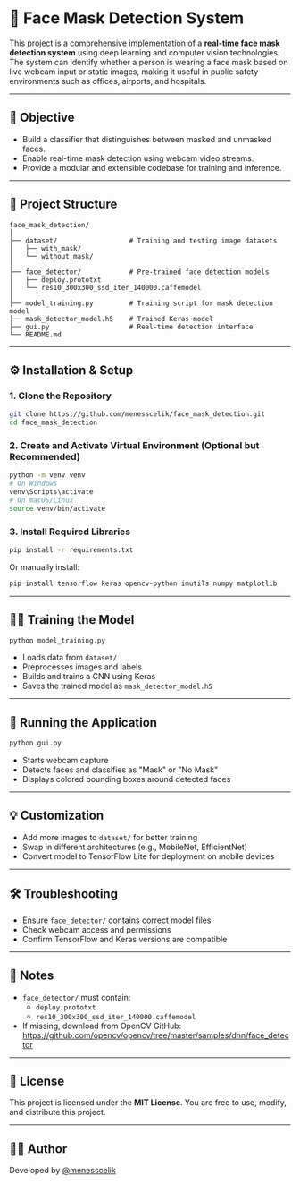 # 🧠 Face Mask Detection System

This project is a comprehensive implementation of a **real-time face mask detection system** using deep learning and computer vision technologies. The system can identify whether a person is wearing a face mask based on live webcam input or static images, making it useful in public safety environments such as offices, airports, and hospitals.

---

## 🎯 Objective

- Build a classifier that distinguishes between masked and unmasked faces.
- Enable real-time mask detection using webcam video streams.
- Provide a modular and extensible codebase for training and inference.

---

## 🧩 Project Structure

```
face_mask_detection/
│
├── dataset/                  # Training and testing image datasets
│   ├── with_mask/
│   └── without_mask/
│
├── face_detector/            # Pre-trained face detection models
│   ├── deploy.prototxt
│   └── res10_300x300_ssd_iter_140000.caffemodel
│
├── model_training.py         # Training script for mask detection model
├── mask_detector_model.h5    # Trained Keras model
├── gui.py                    # Real-time detection interface
└── README.md
```

---

## ⚙️ Installation & Setup

### 1. Clone the Repository

```bash
git clone https://github.com/menesscelik/face_mask_detection.git
cd face_mask_detection
```

### 2. Create and Activate Virtual Environment (Optional but Recommended)

```bash
python -m venv venv
# On Windows
venv\Scripts\activate
# On macOS/Linux
source venv/bin/activate
```

### 3. Install Required Libraries

```bash
pip install -r requirements.txt
```

Or manually install:

```bash
pip install tensorflow keras opencv-python imutils numpy matplotlib
```

---

## 🏋️‍♂️ Training the Model

```bash
python model_training.py
```

- Loads data from `dataset/`
- Preprocesses images and labels
- Builds and trains a CNN using Keras
- Saves the trained model as `mask_detector_model.h5`

---

## 🧪 Running the Application

```bash
python gui.py
```

- Starts webcam capture
- Detects faces and classifies as "Mask" or "No Mask"
- Displays colored bounding boxes around detected faces

---

## 💡 Customization

- Add more images to `dataset/` for better training
- Swap in different architectures (e.g., MobileNet, EfficientNet)
- Convert model to TensorFlow Lite for deployment on mobile devices

---

## 🛠 Troubleshooting

- Ensure `face_detector/` contains correct model files
- Check webcam access and permissions
- Confirm TensorFlow and Keras versions are compatible

---

## 📌 Notes

- `face_detector/` must contain:
  - `deploy.prototxt`
  - `res10_300x300_ssd_iter_140000.caffemodel`
- If missing, download from OpenCV GitHub:
  https://github.com/opencv/opencv/tree/master/samples/dnn/face_detector

---

## 📄 License

This project is licensed under the **MIT License**. You are free to use, modify, and distribute this project.

---

## 🙋‍♀️ Author

Developed by [@menesscelik](https://github.com/menesscelik)
